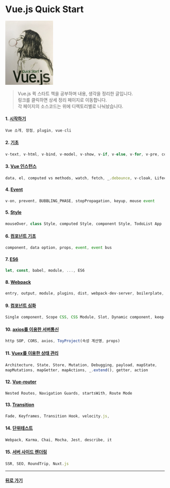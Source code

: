 Vue.js Quick Start
================================

<img width="30%" height="30%" src="./vueimg.jpg"></img>

>Vue.js 퀵 스타트 책을 공부하며 내용, 생각을 정리한 글입니다.<br/>
>링크를 클릭하면 상세 정리 페이지로 이동합니다. <br/>
>각 페이지의 소스코드는 위에 디렉토리별로 나눠놨습니다. 

#### 1. [시작하기](http://1ilsang.blog.me/221139347379)
```javascript
Vue 소개, 장점, plugin, vue-cli
```

#### 2. [기초](http://1ilsang.blog.me/221249302573)
```javascript
v-text, v-html, v-bind, v-model, v-show, v-if, v-else, v-for, v-pre, computed, Search Filter
```

#### 3. [Vue 인스턴스](http://1ilsang.blog.me/221250523238)
```javascript 
data, el, computed vs methods, watch, fetch, _.debounce, v-cloak, Lifecycle
```

#### 4. [Event](http://1ilsang.blog.me/221254097398)
```javascript
v-on, prevent, BUBBLING_PHASE, stopPropagation, keyup, mouse event 
```

#### 5. [Style](http://1ilsang.blog.me/221254160523)
```javascript
mouseOver, class Style, computed Style, component Style, TodoList App
```

#### 6. [컴포넌트 기초](http://1ilsang.blog.me/221254980087)
```javascript
component, data option, props, event, event bus
```

#### 7. [ES6](http://1ilsang.blog.me/221255052445)
```javascript
let, const, babel, module, ..., ES6
```

#### 8. [Webpack](http://1ilsang.blog.me/221255628941)
```javascript
entry, output, module, plugins, dist, webpack-dev-server, boilerplate, pwa
```

#### 9. [컴포넌트 심화](http://1ilsang.blog.me/221255898006)
```javascript
Single component, Scope CSS, CSS Module, Slot, Dynamic component, keep-alive, RecursiveComponent
```

#### 10. [axios를 이용한 서버통신](http://1ilsang.blog.me/221256891092)
```javascript
http SOP, CORS, axios, ToyProject(속성 계산명, props)
```

#### 11. [Vuex를 이용한 상태 관리](http://1ilsang.blog.me/221257522302)
```javascript
Architecture, State, Store, Mutation, Debugging, payload, mapState,
mapMutations, mapGetter, mapActions, _.extend(), getter, action
```

#### 12. [Vue-router](http://1ilsang.blog.me/221261528638)
```javascript
Nested Routes, Navigation Guards, startsWith, Route Mode 
```

#### 13. [Transition](./13장_Transition/)
```javascript
Fade, Keyframes, Transition Hook, velocity.js, 
```

#### 14. [단위테스트](http://1ilsang.blog.me/221262339946)
```javascript
Webpack, Karma, Chai, Mocha, Jest, describe, it
```

#### 15. [서버 사이드 렌더링](http://1ilsang.blog.me/221262386204)
```javascript
SSR, SEO, RoundTrip, Nuxt.js
```
- - -
#### [뒤로 가기](./../../../Study/)
